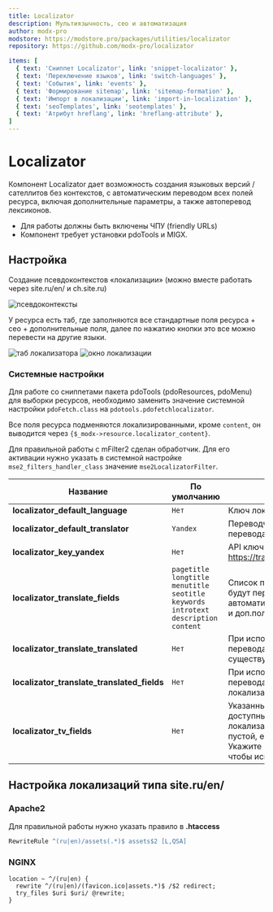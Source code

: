 ```yaml
---
title: Localizator
description: Мультиязычность, сео и автоматизация
author: modx-pro
modstore: https://modstore.pro/packages/utilities/localizator
repository: https://github.com/modx-pro/localizator

items: [
  { text: 'Сниппет Localizator', link: 'snippet-localizator' },
  { text: 'Переключение языков', link: 'switch-languages' },
  { text: 'События', link: 'events' },
  { text: 'Формирование sitemap', link: 'sitemap-formation' },
  { text: 'Импорт в локализации', link: 'import-in-localization' },
  { text: 'seoTemplates', link: 'seotemplates' },
  { text: 'Атрибут hreflang', link: 'hreflang-attribute' },
]
---
```

# Localizator

Компонент Localizator дает возможность создания языковых версий / сателлитов без контекстов, с автоматическим
переводом всех полей ресурса, включая дополнительные параметры, а также автоперевод лексиконов.

- Для работы должны быть включены ЧПУ (friendly URLs)
- Компонент требует установки pdoTools и MIGX.

## Настройка

Создание псевдоконтекстов «локализации» (можно вместе работать через site.ru/en/ и ch.site.ru)

![псевдоконтексты](https://file.modx.pro/files/a/2/d/a2d8c479da8603723ac5b480e0e2408d.png)

У ресурса есть таб, где заполняются все стандартные поля ресурса + сео + дополнительные поля, далее по нажатию кнопки это все можно перевести на другие языки.

![таб локализатора](https://file.modx.pro/files/1/5/2/152cc01c77ac4a8a5c923cb7204f678f.png)
![окно локализации](https://file.modx.pro/files/3/b/3/3b382b1f2be63655d70f844555369527.png)

### Системные настройки

Для работе со сниппетами пакета pdoTools (pdoResources, pdoMenu) для выборки ресурсов, необходимо заменить значение системной настройки `pdoFetch.class` на `pdotools.pdofetchlocalizator`.

Все поля ресурса подменяются локализированными, кроме `content`, он выводится через `{$_modx->resource.localizator_content}`.

Для правильной работы с mFilter2 сделан обработчик. Для его активации нужно указать в системной настройке `mse2_filters_handler_class` значение `mse2LocalizatorFilter`.

| Название                                    | По умолчанию                                                                                  | Описание                                                                                                                                                                                                     |
|---------------------------------------------|-----------------------------------------------------------------------------------------------|--------------------------------------------------------------------------------------------------------------------------------------------------------------------------------------------------------------|
| **localizator_default_language**            | `Нет`                                                                                         | Ключ локализации по умолчанию                                                                                                                                                                                |
| **localizator_default_translator**          | `Yandex`                                                                                      | Переводчик для автоматического перевода                                                                                                                                                                      |
| **localizator_key_yandex**                  | `Нет`                                                                                         | API ключ для Яндекс переводчика, <https://translate.yandex.ru/developers/keys>                                                                                                                               |
| **localizator_translate_fields**            | `pagetitle` `longtitle` `menutitle` `seotitle` `keywords` `introtext` `description` `content` | Список полей для перевода, которые будут переведены при использовании автоматического перевода, в том числе и доп.поля                                                                                       |
| **localizator_translate_translated**        | `Нет`                                                                                         | При использовании автоматического перевода переведет ПУСТЫЕ поля у существующих локализаций                                                                                                                  |
| **localizator_translate_translated_fields** | `Нет`                                                                                         | При использовании автоматического перевода перезапишет все поля локализации                                                                                                                                 |
| **localizator_tv_fields**                   | `Нет`                                                                                         | Указанные дополнительные поля будут доступны для редактирования в локализации. Оставьте настройку пустой, если нужны все доп.поля. Укажите поля со знаком минус в начале чтобы исключить доп.поля ('-image') |

## Настройка локализаций типа site.ru/en/

### Apache2

Для правильной работы нужно указать правило в **.htaccess**

```apache
RewriteRule ^(ru|en)/assets(.*)$ assets$2 [L,QSA]
```

### NGINX

```nginx
location ~ ^/(ru|en) {
  rewrite ^/(ru|en)/(favicon.ico|assets.*)$ /$2 redirect;
  try_files $uri $uri/ @rewrite;
}
```
